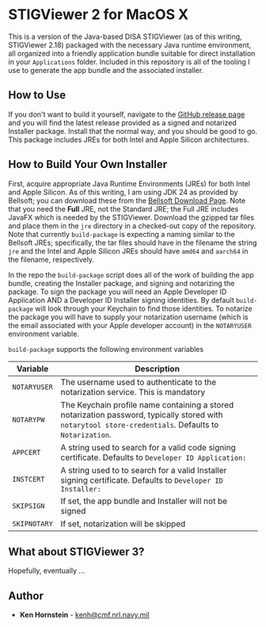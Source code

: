 # STIGViewer 2 for MacOS X

This is a version of the Java-based DISA STIGViewer (as of this
writing, STIGViewer 2.18) packaged with the necessary Java runtime
environment, all organized into a friendly application bundle suitable
for direct installation in your `Applications` folder.  Included in this
repository is all of the tooling I use to generate the app bundle and
the associated installer.

## How to Use

If you don't want to build it yourself, navigate to the
[GitHub release page](https://github.com/kenh/stigviewer2-macos/releases)
and you will find the latest release provided as a signed and notarized
Installer package.  Install that the normal way, and you should be good to
go.  This package includes JREs for both Intel and Apple Silicon architectures.

## How to Build Your Own Installer

First, acquire appropriate Java Runtime Environments (JREs) for both
Intel and Apple Silicon.  As of this writing, I am using JDK 24 as
provided by Bellsoft; you can download these from the
[Bellsoft Download Page](https://bell-sw.com/pages/downloads/).  Note
that you need the **Full** JRE, not the Standard JRE; the Full JRE
includes JavaFX which is needed by the STIGViewer.  Download the
gzipped tar files and place them in the `jre` directory in a checked-out
copy of the repository.  Note that currently `build-package` is expecting
a naming similar to the Bellsoft JREs; specifically, the tar files should
have in the filename the string `jre` and the Intel and Apple Silicon
JREs should have `amd64` and `aarch64` in the filename, respectively.

In the repo the `build-package` script does all of the work of building
the app bundle, creating the Installer package, and signing and notarizing
the package.  To sign the package you will need an Apple Developer ID
Application AND a Developer ID Installer signing identities.  By default
`build-package` will look through your Keychain to find those identities.
To notarize the package you will have to supply your notarization username
(which is the email associated with your Apple developer account) in
the `NOTARYUSER` environment variable.

`build-package` supports the following environment variables

| Variable | Description |
| --- | --- |
| `NOTARYUSER` | The username used to authenticate to the notarization service.  This is mandatory |
| `NOTARYPW` | The Keychain profile name containing a stored notarization password, typically stored with `notarytool store-credentials`.  Defaults to `Notarization`. |
| `APPCERT` | A string used to search for a valid code signing certificate. Defaults to `Developer ID Application:` |
| `INSTCERT` | A string used to to search for a valid Installer signing certificate. Defaults to `Developer ID Installer:` |
| `SKIPSIGN` | If set, the app bundle and Installer will not be signed |
| `SKIPNOTARY` | If set, notarization will be skipped |

## What about STIGViewer 3?

Hopefully, eventually ...

## Author

* **Ken Hornstein** - [kenh@cmf.nrl.navy.mil](mailto:kenh@cmf.nrl.navy.mil)
